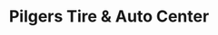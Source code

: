 ---
title: "Pilgers Tire & Auto Center"
url: /college-station/pilgers-tire-and-auto-center/
shop: car repair
---